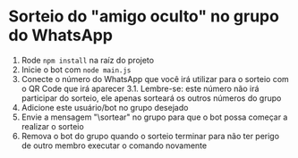 # Sorteio do "amigo oculto" no grupo do WhatsApp

1. Rode `npm install` na raíz do projeto
2. Inicie o bot com `node main.js`
3. Conecte o número do WhatsApp que você irá utilizar para o sorteio com o QR Code que irá aparecer
  3.1. Lembre-se: este número não irá participar do sorteio, ele apenas sorteará os outros números do grupo
4. Adicione este usuário/bot no grupo desejado
5. Envie a mensagem "\sortear" no grupo para que o bot possa começar a realizar o sorteio
6. Remova o bot do grupo quando o sorteio terminar para não ter perigo de outro membro executar o comando novamente
